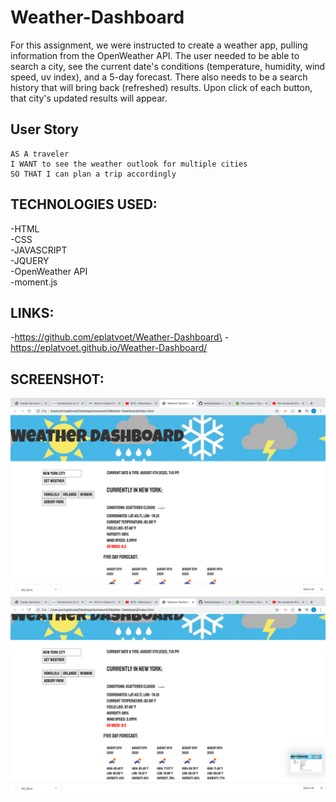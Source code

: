 # Weather-Dashboard

For this assignment, we were instructed to create a weather app, pulling information from the OpenWeather API. The user needed to be able to search a city, see the current date's conditions (temperature, humidity, wind speed, uv index), and a 5-day forecast. There also needs to be a search history that will bring back (refreshed) results. Upon click of each button, that city's updated results will appear.


## User Story

```
AS A traveler
I WANT to see the weather outlook for multiple cities
SO THAT I can plan a trip accordingly
```

## TECHNOLOGIES USED:
-HTML\
-CSS\
-JAVASCRIPT\
-JQUERY\
-OpenWeather API\
-moment.js


## LINKS:
-https://github.com/eplatvoet/Weather-Dashboard\
-https://eplatvoet.github.io/Weather-Dashboard/

## SCREENSHOT:
![screenshot1](assets/images/screenshot1.png)
![screenshot2](assets/images/screenshot2.png)